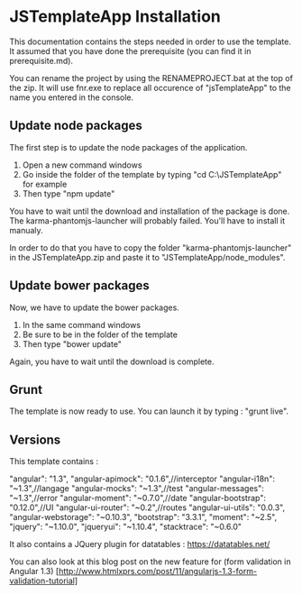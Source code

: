 ﻿# JSTemplateApp Installation

This documentation contains the steps needed in order to use the template.
It assumed that you have done the prerequisite (you can find it in prerequisite.md).

You can rename the project by using the RENAMEPROJECT.bat at the top of the zip. 
It will use fnr.exe to replace all occurence of "jsTemplateApp" to the name you 
entered in the console.

## Update node packages

The first step is to update the node packages of the application.

1. Open a new command windows 
2. Go inside the folder of the template by typing "cd C:\JSTemplateApp\" for example
3. Then type "npm update"

You have to wait until the download and installation of the package is done.
The karma-phantomjs-launcher will probably failed. You'll have to install it manualy.

In order to do that you have to copy the folder "karma-phantomjs-launcher" in the
JSTemplateApp.zip and paste it to "JSTemplateApp/node_modules".

## Update bower packages

Now, we have to update the bower packages.

1. In the same command windows
2. Be sure to be in the folder of the template
3. Then type "bower update"

Again, you have to wait until the download is complete.

## Grunt

The template is now ready to use. You can launch it by typing : "grunt live".

## Versions

This template contains :

"angular": "1.3",
"angular-apimock": "0.1.6",//interceptor
"angular-i18n": "~1.3",//langage
"angular-mocks": "~1.3",//test
"angular-messages": "~1.3",//error
"angular-moment": "~0.7.0",//date
"angular-bootstrap": "0.12.0",//UI
"angular-ui-router": "~0.2",//routes
"angular-ui-utils": "0.0.3",
"angular-webstorage": "~0.10.3",
"bootstrap": "3.3.1",
"moment": "~2.5",
"jquery": "~1.10.0",
"jqueryui": "~1.10.4",
"stacktrace": "~0.6.0"

It also contains a JQuery plugin for datatables : https://datatables.net/

You can also look at this blog post on the new feature for (form validation in Angular 1.3)
[http://www.htmlxprs.com/post/11/angularjs-1.3-form-validation-tutorial]
